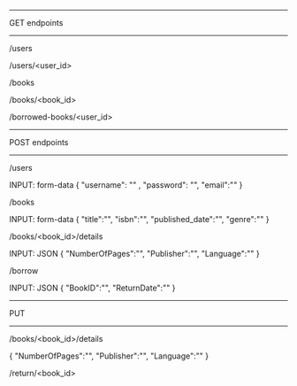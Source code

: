 _________________________

GET endpoints
_________________________

/users

/users/<user_id>

/books

/books/<book_id>

/borrowed-books/<user_id>


___________________________

POST endpoints
___________________________

/users

INPUT: form-data
{ 
    "username": "" , 
    "password": "",
    "email":""
}


/books

INPUT: form-data
{
    "title":"", 
    "isbn":"", 
    "published_date":"",
    "genre":""
}


/books/<book_id>/details

INPUT: JSON
{
    "NumberOfPages":"", 
    "Publisher":"", 
    "Language":""
}

/borrow


INPUT: JSON
{
    "BookID":"",
    "ReturnDate":""
}


______________________________

PUT
_______________________________

/books/<book_id>/details

{
    "NumberOfPages":"", 
    "Publisher":"", 
    "Language":""
}

/return/<book_id>


